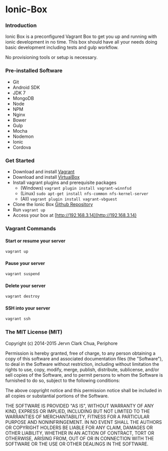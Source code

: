 # Ionic-Box

### Introduction

Ionic Box is a preconfigured Vagrant Box to get you up and running with ionic development in no time. This box should have all your needs doing basic development including tests and gulp workflow.

No provisioning tools or setup is necessary.

### Pre-installed Software

- Git
- Android SDK
- JDK 7
- MongoDB
- Node
- NPM
- Nginx
- Bower
- Gulp
- Mocha
- Nodemon
- Ionic
- Cordova

### Get Started

- Download and install [Vagrant](https://vagrantup.com)
- Download and install [VirtualBox](https://www.virtualbox.org)
- Install vagrant plugins and prerequisite packages
  - (Windows) ``` vagrant plugin install vagrant-winnfsd ```
  - (Linux) ``` sudo apt-get install nfs-common nfs-kernel-server ```
  - (All) ``` vagrant plugin install vagrant-vbguest ```
- Clone the Ionic Box [Github Repository](https://github.com/periphore/ionic-box)
- Run ``` vagrant up ```
- Access your box at [http://192.168.3.14](http://192.168.3.14)

### Vagrant Commands

#### Start or resume your server
```bash
vagrant up
```

#### Pause your server
```bash
vagrant suspend
```

#### Delete your server
```bash
vagrant destroy
```

#### SSH into your server
```bash
vagrant ssh
```

### The MIT License (MIT)

Copyright (c) 2014-2015 Jervn Clark Chua, Periphore

Permission is hereby granted, free of charge, to any person obtaining a copy of this software and associated documentation files (the "Software"), to deal in the Software without restriction, including without limitation the rights to use, copy, modify, merge, publish, distribute, sublicense, and/or sell copies of the Software, and to permit persons to whom the Software is furnished to do so, subject to the following conditions:

The above copyright notice and this permission notice shall be included in all copies or substantial portions of the Software.

THE SOFTWARE IS PROVIDED "AS IS", WITHOUT WARRANTY OF ANY KIND, EXPRESS OR IMPLIED, INCLUDING BUT NOT LIMITED TO THE WARRANTIES OF MERCHANTABILITY, FITNESS FOR A PARTICULAR PURPOSE AND NONINFRINGEMENT. IN NO EVENT SHALL THE AUTHORS OR COPYRIGHT HOLDERS BE LIABLE FOR ANY CLAIM, DAMAGES OR OTHER LIABILITY, WHETHER IN AN ACTION OF CONTRACT, TORT OR OTHERWISE, ARISING FROM, OUT OF OR IN CONNECTION WITH THE SOFTWARE OR THE USE OR OTHER DEALINGS IN THE SOFTWARE.